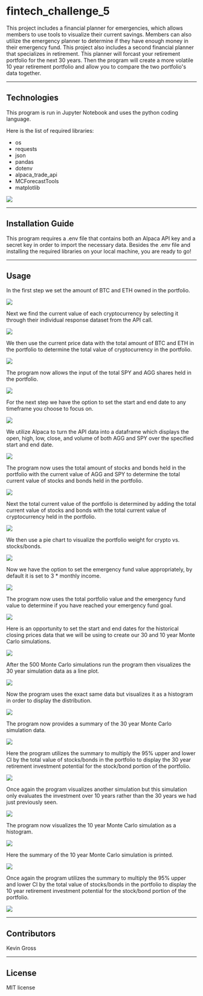 # fintech_challenge_5
This project includes a financial planner for emergencies, which allows members to use tools to visualize their current savings. Members can also utilize the emergency planner to determine if they have enough money in their emergency fund. This project also includes a second financial planner that specializes in retirement. This planner will forcast your retirement portfolio for the next 30 years. Then the program will create a more volatile 10 year retirement portfolio and allow you to compare the two portfolio's data together.

---
## Technologies
This program is run in Jupyter Notebook and uses the python coding language.

Here is the list of required libraries:
- os
- requests
- json
- pandas
- dotenv
- alpaca_trade_api
- MCForecastTools
- matplotlib

![](./screen_caps/import_1.PNG)
 
---
## Installation Guide
This program requires a .env file that contains both an Alpaca API key and a secret key in order to import the necessary data. Besides the .env file and installing the required libraries on your local machine, you are ready to go!

---
## Usage
In the first step we set the amount of BTC and ETH owned in the portfolio.

![](./screen_caps/step_1.PNG)

Next we find the current value of each cryptocurrency by selecting it through their individual response dataset from the API call.

![](./screen_caps/step_2.PNG)

We then use the current price data with the total amount of BTC and ETH in the portfolio to determine the total value of cryptocurrency in the portfolio.

![](./screen_caps/step_3.PNG)

The program now allows the input of the total SPY and AGG shares held in the portfolio.

![](./screen_caps/step_4.PNG)

For the next step we have the option to set the start and end date to any timeframe you choose to focus on. 

![](./screen_caps/step_5.PNG)

We utilize Alpaca to turn the API data into a dataframe which displays the open, high, low, close, and volume of both AGG and SPY over the specified start and end date.

![](./screen_caps/step_6.PNG)

The program now uses the total amount of stocks and bonds held in the portfolio with the current value of AGG and SPY to determine the total current value of stocks and bonds held in the portfolio.

![](./screen_caps/step_7.PNG)

Next the total current value of the portfolio is determined by adding the total current value of stocks and bonds with the total current value of cryptocurrency held in the portfolio.

![](./screen_caps/step_8.PNG)

We then use a pie chart to visualize the portfolio weight for crypto vs. stocks/bonds.

![](./screen_caps/step_9.PNG)

Now we have the option to set the emergency fund value appropriately, by default it is set to 3 * monthly income.

![](./screen_caps/step_10.PNG)

The program now uses the total portfolio value and the emergency fund value to determine if you have reached your emergency fund goal.

![](./screen_caps/step_11.PNG)

Here is an opportunity to set the start and end dates for the historical closing prices data that we will be using to create our 30 and 10 year Monte Carlo simulations.

![](./screen_caps/step_12.PNG)

After the 500 Monte Carlo simulations run the program then visualizes the 30 year simulation data as a line plot.

![](./screen_caps/step_13.PNG)

Now the program uses the exact same data but visualizes it as a histogram in order to display the distribution.

![](./screen_caps/step_14.PNG)

The program now provides a summary of the 30 year Monte Carlo simulation data.

![](./screen_caps/step_15.PNG)

Here the program utilizes the summary to multiply the 95% upper and lower CI by the total value of stocks/bonds in the portfolio to display the 30 year retirement investment potential for the stock/bond portion of the portfolio.

![](./screen_caps/step_16.PNG)

Once again the program visualizes another simulation but this simulation only evaluates the investment over 10 years rather than the 30 years we had just previously seen.

![](./screen_caps/step_17.PNG)

The program now visualizes the 10 year Monte Carlo simulation as a histogram.

![](./screen_caps/step_18.PNG)

Here the summary of the 10 year Monte Carlo simulation is printed.

![](./screen_caps/step_19.PNG)

Once again the program utilizes the summary to multiply the 95% upper and lower CI by the total value of stocks/bonds in the portfolio to display the 10 year retirement investment potential for the stock/bond portion of the portfolio.

![](./screen_caps/step_20.PNG)


---
## Contributors
Kevin Gross

---
## License
MIT license
